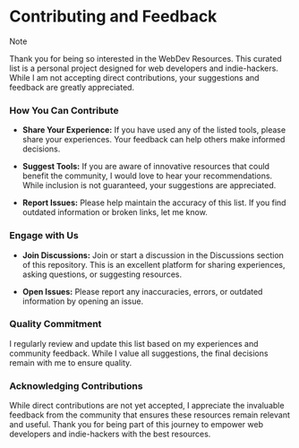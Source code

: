 # Contributing and Feedback

> [!NOTE]
> Thank you for being so interested in the WebDev Resources.
> This curated list is a personal project designed for web developers and indie-hackers.
> While I am not accepting direct contributions, your suggestions and feedback are greatly appreciated.

### How You Can Contribute

- **Share Your Experience:** If you have used any of the listed tools,
  please share your experiences. Your feedback can help others make informed decisions.

- **Suggest Tools:** If you are aware of innovative resources that could benefit the community,
  I would love to hear your recommendations. While inclusion is not guaranteed,
  your suggestions are appreciated.

- **Report Issues:** Please help maintain the accuracy of this list.
  If you find outdated information or broken links, let me know.

### Engage with Us

- **Join Discussions:** Join or start a discussion in the Discussions section of this repository.
  This is an excellent platform for sharing experiences, asking questions, or suggesting resources.

- **Open Issues:** Please report any inaccuracies, errors, or outdated information by opening an issue.

### Quality Commitment

I regularly review and update this list based on my experiences and community feedback.
While I value all suggestions, the final decisions remain with me to ensure quality.

### Acknowledging Contributions

While direct contributions are not yet accepted, I appreciate the invaluable feedback from
the community that ensures these resources remain relevant and useful. Thank you for being
part of this journey to empower web developers and indie-hackers with the best resources.
